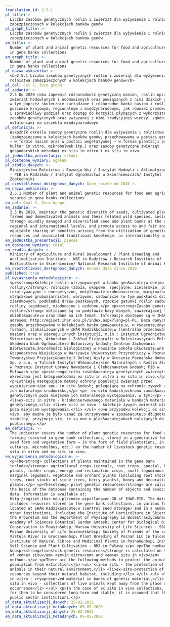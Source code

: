 ```yaml
---
translation_id: 2-5-1
pl_title: >-
  Liczba zasobów genetycznych roślin i zwierząt dla wyżywienia i rolnictwa
  zabezpieczonych w kolekcjach banków genów
pl_graph_title: >-
  Liczba zasobów genetycznych roślin i zwierząt dla wyżywienia i rolnictwa
  zabezpieczonych w kolekcjach banków genów
en_title: >-
  Number of plant and animal genetic resources for food and agriculture secured
  in gene banks collections
en_graph_title: >-
  Number of plant and animal genetic resources for food and agriculture secured
  in gene banks collections
pl_nazwa_wskaznika: >-
  <b>2.5.1 Liczba zasobów genetycznych roślin i zwierząt dla wyżywienia i
  rolnictwa zabezpieczonych w kolekcjach banków genów</b>
pl_cel: Cel 2. Zero głodu
pl_zadanie: >-
  2.5 Do 2020 roku zapewnić różnorodność genetyczną nasion, roślin uprawnych,
  zwierząt hodowlanych i udomowionych oraz powiązanych z nimi dzikich gatunków,
  w tym poprzez skutecznie zarządzane i różnorodne banki nasion i roślin na
  poziomie krajowym, regionalnym i międzynarodowym, jak również promować uczciwy
  i sprawiedliwy podział oraz dostęp do korzyści płynących z wykorzystania
  zasobów genetycznych oraz związanej z nimi tradycyjnej wiedzy, zgodnie z
  ustaleniami na szczeblu międzynarodowym
pl_definicja: >-
  Wskaźnik określa zasoby genetyczne roślin dla wyżywienia i rolnictwa
  (zabezpieczone w kolekcjach banków genów, przechowywane w postaci generatywnej
  – w formie nasion oraz w postaci wegetatywnej – w formie plantacji polowych,
  kultur in vitro, mikrobulwek itp.) oraz zasoby genetyczne zwierząt
  gospodarskich metodami ex situ in vitro i ex situ in vivo.
pl_jednostka_prezentacji: sztuki
pl_dostepne_wymiary: ogółem
pl_zrodlo_danych: >-
  Ministerstwo Rolnictwa i Rozwoju Wsi / Instytut Hodowli i Aklimatyzacji Roślin
  - PIB in Radzików / Instytut Ogrodnictwa w Skierniewicach/ Instytut
  Zootechniki
pl_czestotliwosc_dostępnosc_danych: Dane roczne od 2010 r.
en_nazwa_wskaznika: >-
  2.5.1 Number of plant and animal genetic resources for food and agriculture
  secured in gene banks collections
en_cel: Goal 2. Zero hunger
en_zadanie: >-
  2.5 By 2020, maintain the genetic diversity of seeds, cultivated plants and
  farmed and domesticated animals and their related wild species, including
  through soundly managed and diversified seed and plant banks at the national,
  regional and international levels, and promote access to and fair and
  equitable sharing of benefits arising from the utilization of genetic
  resources and associated traditional knowledge, as internationally agreed.
en_jednostka_prezentacji: pieces
en_dostepne_wymiary: total
en_zrodlo_danych: >-
  Ministry of Agriculture and Rural Development / Plant Breeding and
  Acclimatization Institute - NRI in Radzików / Research Institute of
  Horticulture in Skierniewice/ National Research Institute of Animal Production
en_czestotliwosc_dostępnosc_danych: Annual data since 2010
published: true
pl_wyjasnienia_metodologiczne: >-
  <p><strong>Kolekcje roślin utrzymywanych w banku gen&oacute;w obejmują
  rośliny</strong>: rolnicze (zboża, okopowe, specjalne, zielarskie, pastewne,
  rekultywacyjne i energetyczne, motylkowate drobnonasienne, marginalne rośliny
  strączkowe gruboziarniste), warzywne, sadownicze (w tym podkładki drzew
  ziarnkowych, podkładki drzew pestkowych, rzadkie gatunki roślin sadowniczych,
  rośliny jagodowe), miododajne i ozdobne.</p> <p><strong>Zasoby genetyczne
  roślin</strong> obliczane są na podstawie bazy danych, zawierającej liczbę
  obiekt&oacute;w oraz dane na ich temat. Informacje dostępne są w IHAR-PIB, pod
  adresem: http://egiset.ihar.edu.pl/index.aspx?lang=pl-PL. Baza danych obejmuje
  zasoby przechowywane w kolekcjach banku gen&oacute;w, w r&oacute;żnych
  formach, zlokalizowanych w IHAR Radzik&oacute;w (centralna przechowalnia
  nasion) oraz w szeregu innych instytucji, m.in.: Instytut Ogrodnictwa w
  Skierniewicach, Arboretum i Zakład Fizjografii w Bolestraszycach Polska
  Akademia Nauk Ogr&oacute;d Botaniczny &ndash; Centrum Zachowania
  Bior&oacute;żnorodności Biologicznej w Powsinie Szkoła Gł&oacute;wna
  Gospodarstwa Wiejskiego w Warszawie Uniwersytet Przyrodniczy w Poznaniu
  Towarzystwo Przyjaci&oacute;ł Dolnej Wisły w Grucznie Poznańska Hodowla Roślin
  Sp. z o.o. w Tulcach Instytut Wł&oacute;kien Naturalnych i Roślin Zielarskich
  w Poznaniu Instytut Uprawy Nawożenia i Gleboznawstwa &ndash; PIB w
  Puławach.</p> <p><strong>Liczba zasob&oacute;w genetycznych zwierząt</strong>
  określana jest &nbsp;metodami ex situ in vitro i ex situ in vivo.</p>
  <p>Istnieją następujące metody ochrony populacji zwierząt przed
  wyginięciem:</p> <p>- in situ &ndash; polegającą na ochronie żywych zwierząt w
  ich naturalnym środowisku,</p> <p>- ex-situ &ndash;ochrona zasob&oacute;w
  genetycznych poza miejscem ich naturalnego występowania, w tym:</p> <ul>
  <li>ex-situ in vitro - kriokonserwowanego materiału w bankach materiału
  genetycznego,</li> <li>ex situ in vivo - kolekcje żywych zwierząt utrzymywane
  poza miejscem występowania.</li> </ul> <p>W przypadku kolekcji ex situ in
  vivo, aby można je było uznać za utrzymywane w spos&oacute;b długookresowy i
  stabilny, przyjmuje się, że są one w plac&oacute;wkach należących do sektora
  publicznego.</p>
en_definicja: >-
  The indicator covers the number of plant genetic resources for food and
  farming (secured in gene bank collections, stored in a generative form – in a
  seed form and vegetative form – in the form of field plantations, in vitro
  cultures, microbulbes, etc.) an the number of livestock genetic resources ex
  situ in vitro and ex situ in vivo.
en_wyjasnienia_metodologiczne: >-
  <p>The<strong> collections of plants maintained in the gene bank
  include</strong>: agricultural crops (cereals, root crops, special, herbage
  plants, fodder crops, energy and reclamation crops, small leguminous plants,
  marginal legumes), vegetable and orchard plants (including root stocks of seed
  trees, root stocks of stone trees, berry plants), honey and decorative
  plants.</p> <p>The<strong> plant genetic resources</strong> are calculated on
  the basis of the database containing the number of objects and associated
  data. Information is available at:
  http://egiset.ihar.edu.pl/index.aspx?lang=en-GB of IHAR-PIB. The database
  includes resources stored in the gene bank collections, in various forms,
  located at IHAR Radzik&oacute;w (central seed storage) and in a number of
  other institutions, including the Institute of Horticulture in Skierniewice,
  the Arboretum and the Department of Physiography in Bolestraszyce&nbsp; Polish
  Academy of Sciences Botanical Garden &ndash; Center for Biological Diversity
  Conservation in Powsin&nbsp; Warsaw University of Life Sciences - SGGW&nbsp;
  Poznan University of Life Sciences&nbsp; Society of Friends of the Lower
  Vistula River in Gruczno&nbsp; Plant Breeding of Poznań LLC in Tulce&nbsp;
  Institute of Natural Fibres and Medicinal Plants in Poznań&nbsp; Institute of
  Soil Science and Plant Cultivation - NRI in Puławy.</p> <p>The number of
  &nbsp;<strong>livestock genetic resources</strong> is calculated on the basis
  of <em>ex situ</em> <em>in vitro</em> and <em>ex situ in vivo</em>
  methods.</p> <p>There are the following methods to protect the animal
  population from extinction:</p> <ul> <li>in situ - the protection of living
  animals in their natural environment,</li> <li>ex-situ-protection of genetic
  resources beyond their natural habitat, including:</li> </ul> <ul> <li>ex-situ
  in vitro - cryopreserved material in banks of genetic material,</li> <li>ex
  situ in vivo - collections of live animals kept away from the place of
  occurrence</li> </ul> <p>In the case of ex situ in vivo collections, in order
  for them to be considered long-term and stable, it is assumed that they are in
  public sector institutions.</p>
pl_data_aktualizacji_danych: 25-02-2025
pl_data_aktualizacji_metadanych: 05-05-2020
en_data_aktualizacji_danych: 25-02-2025
en_data_aktualizacji_metadanych: 05-05-2020
---
```

